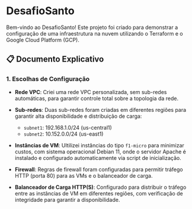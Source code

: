 # DesafioSanto

Bem-vindo ao DesafioSanto! Este projeto foi criado para demonstrar a configuração de uma infraestrutura na nuvem utilizando o Terraform e o Google Cloud Platform (GCP).

## 📋 Documento Explicativo

### 1. Escolhas de Configuração

- **Rede VPC**: Criei uma rede VPC personalizada, sem sub-redes automáticas, para garantir controle total sobre a topologia da rede.

- **Sub-redes**: Duas sub-redes foram criadas em diferentes regiões para garantir alta disponibilidade e distribuição de carga:
  - `subnet1`: 192.168.1.0/24 (us-central1)
  - `subnet2`: 10.152.0.0/24 (us-east1)

- **Instâncias de VM**: Ultilizei instâncias do tipo `f1-micro` para minimizar custos, com sistema operacional Debian 11, onde o servidor Apache é instalado e configurado automaticamente via script de inicialização.

- **Firewall**: Regras de firewall foram configuradas para permitir tráfego HTTP (porta 80) para as VMs e o balanceador de carga.

- **Balanceador de Carga HTTP(S)**: Configurado para distribuir o tráfego entre as instâncias de VM em diferentes regiões, com verificação de integridade para garantir a disponibilidade.

